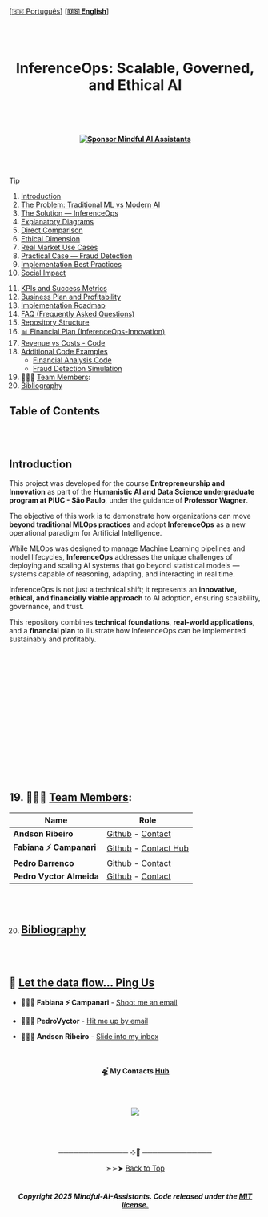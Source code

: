
 <br>
 
 \[[🇧🇷 Português](README.pt_BR.md)\] \[**[🇺🇸 English](README.md)**\]

  <br><br>

 
 #  <p align="center">  InferenceOps: Scalable, Governed, and Ethical AI

 <br><br>


#### <p align="center"> [![Sponsor Mindful AI Assistants](https://img.shields.io/badge/Sponsor-Mindful%20AI%20%20Assistants-brightgreen?logo=GitHub)](https://github.com/sponsors/Mindful-AI-Assistants)

<br><br>


> [!TIP]
>   1. [Introduction](#1-introduction)  
>   2. [The Problem: Traditional ML vs Modern AI](#2-the-problem-traditional-ml-vs-modern-ai)  
>   3. [The Solution — InferenceOps](#3-the-solution--inferenceops)
>   4. [Explanatory Diagrams](#4-explanatory-diagrams) 
>   5. [Direct Comparison](#5-direct-comparison)   
>   6. [Ethical Dimension](#6-ethical-dimension)    
>   7. [Real Market Use Cases](#7-real-market-use-cases) 
>   8. [Practical Case — Fraud Detection](#8-practical-case--fraud-detection)
>   9. [Implementation Best Practices](#9-implementation-best-practices)  
>   10. [Social Impact](#10-social-impact) 
> 
 
11. [KPIs and Success Metrics](#11-kpis-and-success-metrics)  
12. [Business Plan and Profitability](#12-business-plan-and-profitability)  
13. [Implementation Roadmap](#13-implementation-roadmap)  
14. [FAQ (Frequently Asked Questions)](#14-faq-frequently-asked-questions)  
15. [Repository Structure](#15-repository-structure)  
16. [📊 Financial Plan (InferenceOps-Innovation)](#16-financial-plan-inferenceops-innovation)  
17. [Revenue vs Costs - Code]()
18. [Additional Code Examples]()
     - [Financial Analysis Code]() 
     - [Fraud Detection Simulation]()
19. 🧑🏼‍🚀 [Team Members]():
20. [Bibliography]()
>
> 
>
> 
>
> 
>
> 
>
> 
>
> 
>
> 
>
> 
>
> 
>
> 
>
> 
>
> 
>
> 
>






> 
>

##  Table of Contents





<br><br>


## Introduction

This project was developed for the course **Entrepreneurship and Innovation** as part of the **Humanistic AI and Data Science undergraduate program at PIUC - São Paulo**, under the guidance of **Professor Wagner**.  

The objective of this work is to demonstrate how organizations can move **beyond traditional MLOps practices** and adopt **InferenceOps** as a new operational paradigm for Artificial Intelligence.  

While MLOps was designed to manage Machine Learning pipelines and model lifecycles, **InferenceOps** addresses the unique challenges of deploying and scaling AI systems that go beyond statistical models — systems capable of reasoning, adapting, and interacting in real time.  

InferenceOps is not just a technical shift; it represents an **innovative, ethical, and financially viable approach** to AI adoption, ensuring scalability, governance, and trust.  

This repository combines **technical foundations**, **real-world applications**, and a **financial plan** to illustrate how InferenceOps can be implemented sustainably and profitably.


<br><br>
















































<br><br>
<br><br>
<br><br>
<br><br>
<br><br>
<br><br>

## 19. 🧑🏼‍🚀 [Team Members]():

| Name                    | Role                                             |
|-------------------------|--------------------------------------------------|
| **Andson Ribeiro**       | [Github](https://github.com/andsonandreribeiro09) - [Contact]() |
| **Fabiana ⚡️ Campanari** | [Github](https://github.com/FabianaCampanari) - [Contact Hub](https://linktr.ee/fabianacampanari)   |
| **Pedro Barrenco** |   [Github]()  - [Contact]()  |
|  **Pedro Vyctor Almeida** |  [Github](https://github.com/ppvyctor) - [Contact]()    |


<br><br>

20. ## [Bibliography]()


<br><br>

## 💌 [Let the data flow... Ping Us]()


- 👩🏻‍🚀 **Fabiana ⚡️ Campanari** - [Shoot me an email](mailto:fabicampanari@proton.me)
  
- 🧑🏼‍🚀 **PedroVyctor** - [Hit me up by email](mailto:pedro.vyctor00@gmail.com)

- 👨🏽‍🚀 **Andson Ribeiro** - [Slide into my inbox]()



<br> 


#### <p align="center">  🛸๋ My Contacts [Hub](https://linktr.ee/fabianacampanari)


<br>

### <p align="center"> <img src="https://github.com/user-attachments/assets/517fc573-7607-4c5d-82a7-38383cc0537d" />


<br><br>

<p align="center">  ────────────── ⊹🔭๋ ──────────────

<!--
<p align="center">  ────────────── 🛸๋*ੈ✩* 🔭*ੈ₊ ──────────────
-->

<br>

<p align="center"> ➣➢➤ <a href="#top">Back to Top </a>
  


#

##### <p align="center"> Copyright 2025 Mindful-AI-Assistants. Code released under the  [MIT license.](https://github.com/Mindful-AI-Assistants/planet-smart-city-laguna-iot-pucsp/blob/7ac78ed36a9256cbdc0941dbd44fd13b545bc2dd/LICENSE)



